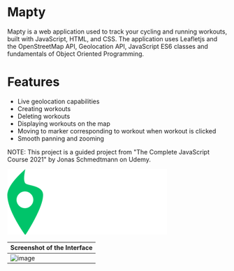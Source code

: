 # Mapty
Mapty is a web application used to track your cycling and running workouts, built with JavaScript, HTML, and CSS. The application uses Leafletjs and the OpenStreetMap API, Geolocation API, JavaScript ES6 classes and fundamentals of Object Oriented Programming.

# Features
- Live geolocation capabilities
- Creating workouts
- Deleting workouts
- Displaying workouts on the map
- Moving to marker corresponding to workout when workout is clicked
- Smooth panning and zooming

NOTE: This project is a guided project from "The Complete JavaScript Course 2021" by Jonas Schmedtmann on Udemy.

![image](https://github.com/Stephenwang3801/Mapty/blob/main/logo.png?raw=true)

| Screenshot of the Interface|
|----------------------------|
| ![image](https://user-images.githubusercontent.com/25191547/136894375-68843dd4-1b05-40f9-a29b-fdada68287fd.png) |
